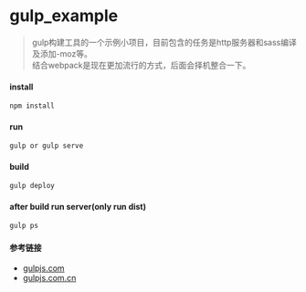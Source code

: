 # gulp_example
> gulp构建工具的一个示例小项目，目前包含的任务是http服务器和sass编译及添加-moz等。<br/>
结合webpack是现在更加流行的方式，后面会择机整合一下。

#### install
``` bash
npm install
```

#### run
``` bash
gulp or gulp serve
```

#### build
``` bash
gulp deploy
```

#### after build run server(only run dist)
``` bash
gulp ps
```

#### 参考链接
- [gulpjs.com](http://gulpjs.com/)
- [gulpjs.com.cn](http://gulpjs.com.cn/)

